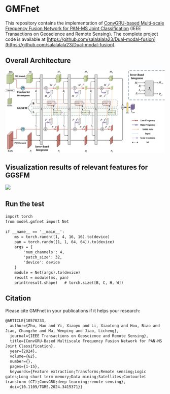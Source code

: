 # GMFnet
This repository contains the implementation of [ConvGRU-based Multi-scale Frequency Fusion Network for PAN-MS Joint Classification](https://ieeexplore.ieee.org/abstract/document/10570233) (IEEE Transactions on Geoscience and Remote Sensing). The complete project code is available at [https://github.com/salalalala23/Dual-modal-fusion](https://github.com/salalalala23/Dual-modal-fusion).

## Overall Architecture
<img src='https://github.com/Xidian-AIGroup190726/GMFnet/blob/main/src/Overall%20structure.png' style="zoom:50%;"/>

## Visualization results of relevant features for GGSFM
<img src='https://github.com/Xidian-AIGroup190726/GMFnet/blob/main/src/decompose.png'>

## Run the test
```
import torch
from model.gmfnet import Net 

if __name__ == '__main__':
    ms = torch.randn([1, 4, 16, 16).to(device)
    pan = torch.randn([1, 1, 64, 64]).to(device)
    args = {
        'num_channels': 4,
        'patch_size': 32,
        'device': device
    }
    module = Net(args).to(device)
    result = module(ms, pan)
    print(result.shape)   # torch.size([B, C, H, W])
```

## Citation
Please cite GMFnet in your publications if it helps your research:
```
@ARTICLE{10570233, 
  author={Zhu, Hao and Yi, Xiaoyu and Li, Xiaotong and Hou, Biao and Jiao, Changzhe and Ma, Wenping and Jiao, Licheng}, 
  journal={IEEE Transactions on Geoscience and Remote Sensing}, 
  title={ConvGRU-Based Multiscale Frequency Fusion Network for PAN-MS Joint Classification}, 
  year={2024},
  volume={62},
  number={},
  pages={1-15},
  keywords={Feature extraction;Transforms;Remote sensing;Logic gates;Long short term memory;Data mining;Satellites;Contourlet transform (CT);ConvGRU;deep learning;remote sensing},
  doi={10.1109/TGRS.2024.3415371}}
```

